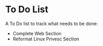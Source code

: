 # To Do List

A To Do list to track what needs to be done:

* Complete Web Section
* Reformat Linux Privesc Section
